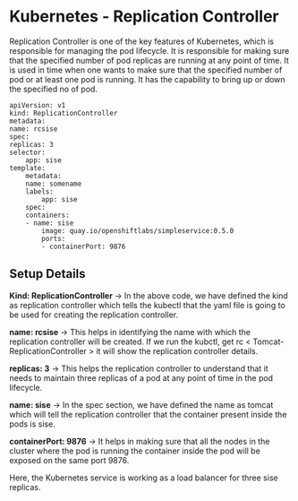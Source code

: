 # Kubernetes - Replication Controller

Replication Controller is one of the key features of Kubernetes, which is responsible for managing the pod lifecycle. It is responsible for making sure that the specified number of pod replicas are running at any point of time. It is used in time when one wants to make sure that the specified number of pod or at least one pod is running. It has the capability to bring up or down the specified no of pod.

    apiVersion: v1
    kind: ReplicationController
    metadata:
    name: rcsise
    spec:
    replicas: 3
    selector:
        app: sise
    template:
        metadata:
        name: somename
        labels:
            app: sise
        spec:
        containers:
        - name: sise
            image: quay.io/openshiftlabs/simpleservice:0.5.0
            ports:
            - containerPort: 9876

## Setup Details

**Kind: ReplicationController** → In the above code, we have defined the kind as replication controller which tells the kubectl that the yaml file is going to be used for creating the replication controller.

**name: rcsise** → This helps in identifying the name with which the replication controller will be created. If we run the kubctl, get rc < Tomcat-ReplicationController > it will show the replication controller details.

**replicas: 3** → This helps the replication controller to understand that it needs to maintain three replicas of a pod at any point of time in the pod lifecycle.

**name: sise** → In the spec section, we have defined the name as tomcat which will tell the replication controller that the container present inside the pods is sise.

**containerPort: 9876** → It helps in making sure that all the nodes in the cluster where the pod is running the container inside the pod will be exposed on the same port 9876.

Here, the Kubernetes service is working as a load balancer for three sise replicas.


